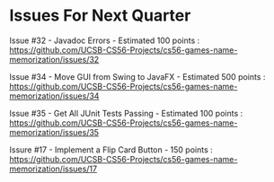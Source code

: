 # Issues For Next Quarter

Issue #32 - Javadoc Errors - Estimated 100 points : https://github.com/UCSB-CS56-Projects/cs56-games-name-memorization/issues/32

Issue #34 - Move GUI from Swing to JavaFX - Estimated 500 points : https://github.com/UCSB-CS56-Projects/cs56-games-name-memorization/issues/34

Issue #35 - Get All JUnit Tests Passing - Estimated 100 points : https://github.com/UCSB-CS56-Projects/cs56-games-name-memorization/issues/35

Issure #17 - Implement a Flip Card Button - 150 points : https://github.com/UCSB-CS56-Projects/cs56-games-name-memorization/issues/17
